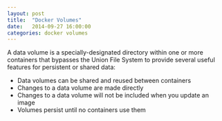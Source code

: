 ```yaml
---
layout: post
title:  "Docker Volumes"
date:   2014-09-27 16:00:00
categories: docker volumes
---
```

A data volume is a specially-designated directory within one or more containers that bypasses the Union File System to provide several useful features for persistent or shared data:

* Data volumes can be shared and reused between containers
* Changes to a data volume are made directly
* Changes to a data volume will not be included when you update an image
* Volumes persist until no containers use them